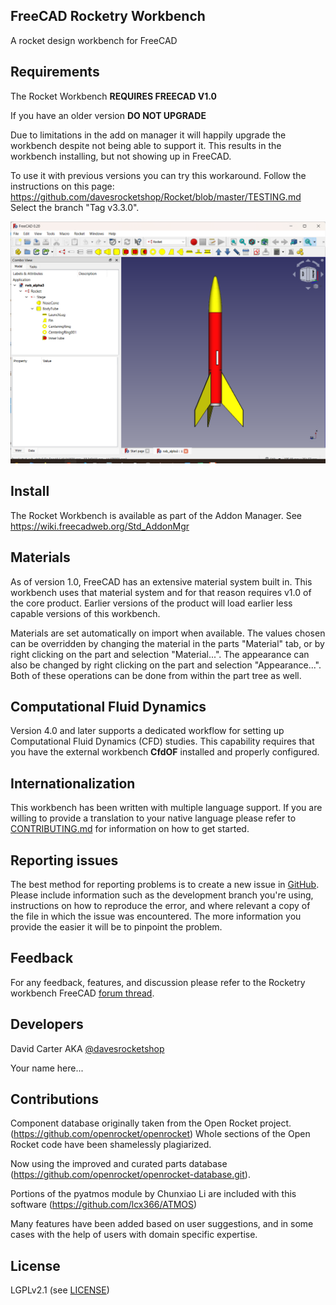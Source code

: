 ## FreeCAD Rocketry Workbench

A rocket design workbench for FreeCAD

## Requirements

The Rocket Workbench **REQUIRES FREECAD V1.0**

If you have an older version **DO NOT UPGRADE**

Due to limitations in the add on manager it will happily upgrade the workbench despite not being able to support it.
This results in the workbench installing, but not showing up in FreeCAD.

To use it with previous versions you can try this workaround. Follow the instructions on this page: https://github.com/davesrocketshop/Rocket/blob/master/TESTING.md
Select the branch "Tag v3.3.0".

![Demo Components](Resources/rwb_alphaIII.png)

## Install

The Rocket Workbench is available as part of the Addon Manager. See https://wiki.freecadweb.org/Std_AddonMgr

## Materials

As of version 1.0, FreeCAD has an extensive material system built in. This workbench uses that material system and for that reason requires v1.0 of the core product. Earlier versions of
the product will load earlier less capable versions of this workbench.

Materials are set automatically on import when available. The values chosen can be overridden by changing the material in the parts "Material" tab, or by right clicking on the part and
selection "Material...". The appearance can also be changed by right clicking on the part and selection "Appearance...". Both of these operations can be done from within the part tree
as well.

## Computational Fluid Dynamics

Version 4.0 and later supports a dedicated workflow for setting up Computational Fluid Dynamics (CFD) studies. This capability requires that you have the external workbench **CfdOF**
installed and properly configured.

## Internationalization

This workbench has been written with multiple language support. If you are willing to provide a translation to your native language please refer to [CONTRIBUTING.md](CONTRIBUTING.md) for information on how to get started.

## Reporting issues

The best method for reporting problems is to create a new issue in [GitHub](https://github.com/davesrocketshop/Rocket/issues). Please include information
such as the development branch you're using, instructions on how to reproduce the error, and where relevant a copy of the file in which the issue was encountered.
The more information you provide the easier it will be to pinpoint the problem.

## Feedback

For any feedback, features, and discussion please refer to the Rocketry workbench FreeCAD [forum thread](https://forum.freecadweb.org/viewtopic.php?f=8&t=54496).

## Developers

David Carter AKA [@davesrocketshop](https://github.com/davesrocketshop)

Your name here...

## Contributions

Component database originally taken from the Open Rocket project. (https://github.com/openrocket/openrocket) Whole sections of the Open Rocket code have been shamelessly plagiarized.

Now using the improved and curated parts database (https://github.com/openrocket/openrocket-database.git).

Portions of the pyatmos module by Chunxiao Li are included with this software (https://github.com/lcx366/ATMOS)

Many features have been added based on user suggestions, and in some cases with the help of users with domain specific expertise.

## License
LGPLv2.1 (see [LICENSE](LICENSE))
